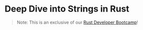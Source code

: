 # Deep Dive into Strings in Rust

> Note: This is an exclusive of our <a href="https://letsgetrusty.com/bootcamp-hsk41" target="_blank">Rust Developer Bootcamp</a>!
